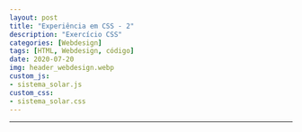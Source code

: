 ```yaml
---
layout: post
title: "Experiência em CSS - 2"
description: "Exercício CSS"
categories: [Webdesign]
tags: [HTML, Webdesign, código]
date: 2020-07-20
img: header_webdesign.webp
custom_js:
- sistema_solar.js
custom_css:
- sistema_solar.css
---
```

<div id='body_custom'>

<hr>

<div class='Sistema-Solar' id='Sistema-Solar'>
<div class='Sol'></div>
<div class='Mercurio'></div>
<div class='Venus'></div>
<div class='Terra'></div>
<div class='Marte'></div>
<div class='jupiter'></div>
<div class='Saturno'></div>
<div class='Urano'></div>
<div class='Neptuno'></div>
<div class='Plutao'></div>
<div class='cintura-asteroides'></div>
</div>
</div>
